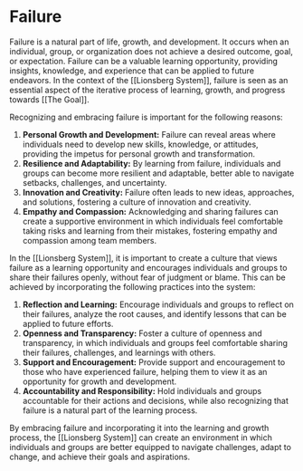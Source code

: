 # Failure

Failure is a natural part of life, growth, and development. It occurs when an individual, group, or organization does not achieve a desired outcome, goal, or expectation. Failure can be a valuable learning opportunity, providing insights, knowledge, and experience that can be applied to future endeavors. In the context of the [[Lionsberg System]], failure is seen as an essential aspect of the iterative process of learning, growth, and progress towards [[The Goal]].

Recognizing and embracing failure is important for the following reasons:

1.  **Personal Growth and Development:** Failure can reveal areas where individuals need to develop new skills, knowledge, or attitudes, providing the impetus for personal growth and transformation.
2.  **Resilience and Adaptability:** By learning from failure, individuals and groups can become more resilient and adaptable, better able to navigate setbacks, challenges, and uncertainty.
3.  **Innovation and Creativity:** Failure often leads to new ideas, approaches, and solutions, fostering a culture of innovation and creativity.
4.  **Empathy and Compassion:** Acknowledging and sharing failures can create a supportive environment in which individuals feel comfortable taking risks and learning from their mistakes, fostering empathy and compassion among team members.

In the [[Lionsberg System]], it is important to create a culture that views failure as a learning opportunity and encourages individuals and groups to share their failures openly, without fear of judgment or blame. This can be achieved by incorporating the following practices into the system:

1.  **Reflection and Learning:** Encourage individuals and groups to reflect on their failures, analyze the root causes, and identify lessons that can be applied to future efforts.
2.  **Openness and Transparency:** Foster a culture of openness and transparency, in which individuals and groups feel comfortable sharing their failures, challenges, and learnings with others.
3.  **Support and Encouragement:** Provide support and encouragement to those who have experienced failure, helping them to view it as an opportunity for growth and development.
4.  **Accountability and Responsibility:** Hold individuals and groups accountable for their actions and decisions, while also recognizing that failure is a natural part of the learning process.

By embracing failure and incorporating it into the learning and growth process, the [[Lionsberg System]] can create an environment in which individuals and groups are better equipped to navigate challenges, adapt to change, and achieve their goals and aspirations.